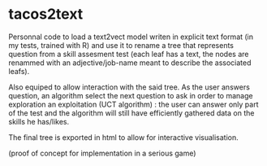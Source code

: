 # tacos2text

Personnal code to load a text2vect model writen in explicit text format (in my tests, trained with R) and use it to rename a tree that represents question from a skill assesment test (each leaf has a text, the nodes are renammed with an adjective/job-name meant to describe the associated leafs).

Also equiped to allow interaction with the said tree. As the user answers question, an algorithm select the next question to ask in order to manage exploration an exploitation (UCT algorithm) : the user can answer only part of the test and the algorithm will still have efficiently gathered data on the skills he has/likes.

The final tree is exported in html to allow for interactive visualisation.

(proof of concept for implementation in a serious game)
